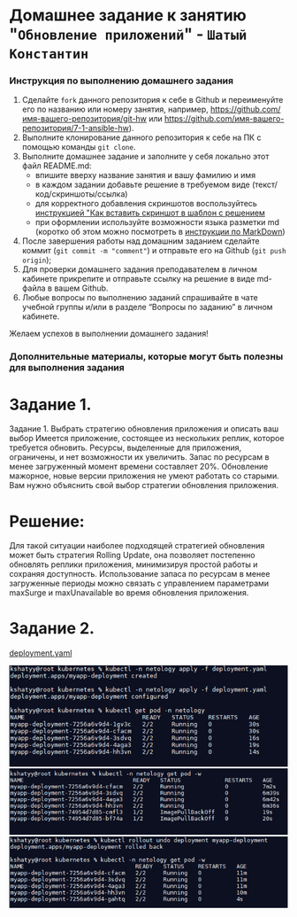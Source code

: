 # Домашнее задание к занятию "`Обновление приложений`" - `Шатый Константин`


### Инструкция по выполнению домашнего задания

   1. Сделайте `fork` данного репозитория к себе в Github и переименуйте его по названию или номеру занятия, например, https://github.com/имя-вашего-репозитория/git-hw или  https://github.com/имя-вашего-репозитория/7-1-ansible-hw).
   2. Выполните клонирование данного репозитория к себе на ПК с помощью команды `git clone`.
   3. Выполните домашнее задание и заполните у себя локально этот файл README.md:
      - впишите вверху название занятия и вашу фамилию и имя
      - в каждом задании добавьте решение в требуемом виде (текст/код/скриншоты/ссылка)
      - для корректного добавления скриншотов воспользуйтесь [инструкцией "Как вставить скриншот в шаблон с решением](https://github.com/netology-code/sys-pattern-homework/blob/main/screen-instruction.md)
      - при оформлении используйте возможности языка разметки md (коротко об этом можно посмотреть в [инструкции  по MarkDown](https://github.com/netology-code/sys-pattern-homework/blob/main/md-instruction.md))
   4. После завершения работы над домашним заданием сделайте коммит (`git commit -m "comment"`) и отправьте его на Github (`git push origin`);
   5. Для проверки домашнего задания преподавателем в личном кабинете прикрепите и отправьте ссылку на решение в виде md-файла в вашем Github.
   6. Любые вопросы по выполнению заданий спрашивайте в чате учебной группы и/или в разделе “Вопросы по заданию” в личном кабинете.
   
Желаем успехов в выполнении домашнего задания!
   
### Дополнительные материалы, которые могут быть полезны для выполнения задания

# Задание 1. 

Задание 1. Выбрать стратегию обновления приложения и описать ваш выбор
Имеется приложение, состоящее из нескольких реплик, которое требуется обновить.
Ресурсы, выделенные для приложения, ограничены, и нет возможности их увеличить.
Запас по ресурсам в менее загруженный момент времени составляет 20%.
Обновление мажорное, новые версии приложения не умеют работать со старыми.
Вам нужно объяснить свой выбор стратегии обновления приложения.

# Решение: 

Для такой ситуации наиболее подходящей стратегией обновления может быть стратегия Rolling Update, она позволяет постепенно обновлять реплики приложения, 
минимизируя простой работы и сохраняя доступность. Использование запаса по ресурсам в менее загруженные периоды можно связать с управлением параметрами maxSurge и maxUnavailable во время обновления приложения.

# Задание 2. 

[deployment.yaml](https://github.com/kshatyy/k8s-2-8/blob/main/deployment.yaml)

<img src="img/2-1.png">

<img src="img/2-2.png">

<img src="img/2-3.png">
